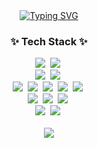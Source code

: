 <div align="center">
  <a href="https://git.io/typing-svg"><img src="https://readme-typing-svg.demolab.com?font=Jersey+10+Charted&size=80&pause=1000&color=FFFFFF&background=FFFFFF00&repeat=false&random=false&width=800&height=100&lines=Welcome+to+Taeyeon's+Github" alt="Typing SVG" /></a>
</div>

<h3 align="center">✨ Tech Stack ✨</h3>
<div align="center">
  <img src="https://img.shields.io/badge/Java-ED8B00?style=for-the-badge&logo=openjdk&logoColor=white" />&nbsp
  <img src="https://img.shields.io/badge/Python-3776AB?style=for-the-badge&logo=python&logoColor=white" />&nbsp
  </br>
  <img src="https://img.shields.io/badge/Spring-6DB33F?style=for-the-badge&logo=spring&logoColor=white" />&nbsp
  <img src="https://img.shields.io/badge/Django-092E20?style=for-the-badge&logo=django&logoColor=white" />&nbsp
  </br>
  <img src="https://img.shields.io/badge/HTML5-E34F26?style=for-the-badge&logo=html5&logoColor=white"/>&nbsp
  <img src="https://img.shields.io/badge/CSS3-1572B6?style=for-the-badge&logo=css3&logoColor=white" />&nbsp
  <img src="https://img.shields.io/badge/JavaScript-F7DF1E?style=for-the-badge&logo=JavaScript&logoColor=white" />&nbsp
  <img src="https://img.shields.io/badge/C-00599C?style=for-the-badge&logo=c&logoColor=white" />&nbsp
  <img src="https://img.shields.io/badge/Kotlin-0095D5?&style=for-the-badge&logo=kotlin&logoColor=white" />&nbsp
  </br>
  <img src="https://img.shields.io/badge/MySQL-00000F?style=for-the-badge&logo=mysql&logoColor=white" />&nbsp
  <img src="https://img.shields.io/badge/PostgreSQL-316192?style=for-the-badge&logo=postgresql&logoColor=white" />&nbsp
  <img src="https://img.shields.io/badge/SQLite-07405E?style=for-the-badge&logo=sqlite&logoColor=white" />&nbsp
  </br>
  <img src="https://img.shields.io/badge/Amazon_AWS-232F3E?style=for-the-badge&logo=amazon-aws&logoColor=white" />&nbsp
  <img src="https://img.shields.io/badge/docker-%230db7ed.svg?style=for-the-badge&logo=docker&logoColor=white" />&nbsp
</div>

</br>
<!-- <div align="center">
  <a href="https://git.io/streak-stats"><img src="https://streak-stats.demolab.com?user=a-taeyeon&theme=cobalt&hide_border=true" alt="GitHub Streak" /></a>
</div> -->

<div align="center">
  <img src="https://github-readme-stats.vercel.app/api?username=a-taeyeon&theme=radical&show_icons=true"/></a>
</div>

